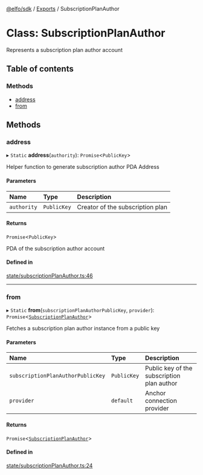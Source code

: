 [@elfo/sdk](../README.md) / [Exports](../modules.md) / SubscriptionPlanAuthor

# Class: SubscriptionPlanAuthor

Represents a subscription plan author account

## Table of contents

### Methods

- [address](SubscriptionPlanAuthor.md#address)
- [from](SubscriptionPlanAuthor.md#from)

## Methods

### address

▸ `Static` **address**(`authority`): `Promise`<`PublicKey`\>

Helper function to generate subscription author PDA Address

#### Parameters

| Name | Type | Description |
| :------ | :------ | :------ |
| `authority` | `PublicKey` | Creator of the subscription plan |

#### Returns

`Promise`<`PublicKey`\>

PDA of the subscription author account

#### Defined in

[state/subscriptionPlanAuthor.ts:46](https://github.com/subrina-protocol/subrina-sdk/blob/21d16a2/src/state/subscriptionPlanAuthor.ts#L46)

___

### from

▸ `Static` **from**(`subscriptionPlanAuthorPublicKey`, `provider`): `Promise`<[`SubscriptionPlanAuthor`](SubscriptionPlanAuthor.md)\>

Fetches a subscription plan author instance from a public key

#### Parameters

| Name | Type | Description |
| :------ | :------ | :------ |
| `subscriptionPlanAuthorPublicKey` | `PublicKey` | Public key of the subscription plan author |
| `provider` | `default` | Anchor connection provider |

#### Returns

`Promise`<[`SubscriptionPlanAuthor`](SubscriptionPlanAuthor.md)\>

#### Defined in

[state/subscriptionPlanAuthor.ts:24](https://github.com/subrina-protocol/subrina-sdk/blob/21d16a2/src/state/subscriptionPlanAuthor.ts#L24)
